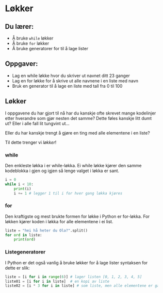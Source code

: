 # Løkker

## Du lærer:
* Å bruke `while` løkker
* Å bruke `for` løkker
* Å bruke generatorer for til å lage lister


## Oppgaver:
* Lag en while løkke hvor du skriver ut navnet ditt 23 ganger
* Lag en for løkke for å skrive ut alle navnene i en liste med navn
* Bruk en generator til å lage en liste med tall fra 0 til 100


## Løkker
I oppgavene du har gjort til nå har du kanskje ofte skrevet
mange kodelinjer etter hverandre som gjør nesten det samme?
Dette føles kanskje litt dumt ut? Eller i alle fall lit tungvint
ut...

Eller du har kanskje trengt å gjøre en ting med alle elementene
i en liste?

Til dette trenger vi _løkker_!


### while
Den enkleste løkka i er while-løkka. Ei while løkke kjører den
samme kodeblokka i gjen og igjen så lenge valget i løkka er sant.
```python
i = 0
while i < 10:
    print(i)
    i += 1 # legger 1 til i for hver gang løkka kjøres
```

### for
Den kraftigste og mest brukte formen for løkke i Python er for-løkka.
For løkken kjører koden i løkka for alle elementene i ei list. 
```python
liste = "hei hå heter du Ola?".split()
for ord in liste:
    print(ord)
```


### Listegeneratorer
I Python er det også vanlig å bruke løkker for å lage lister
syntaksen for dette er slik:
```python
liste = [i for i in range(6)] # lager listen [0, 1, 2, 3, 4, 5]
liste01 = [i for i in liste]  # en kopi av liste
liste02 = [i * 3 for i in liste] # som liste, men alle elementene er ganget med 3
```

